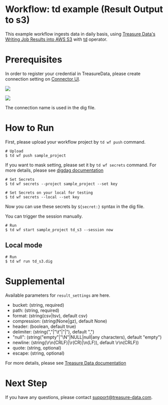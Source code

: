 # Workflow: td example (Result Output to s3)

This example workflow ingests data in daily basis, using [Treasure Data's Writing Job Results into AWS S3](https://docs.treasuredata.com/articles/result-into-s3) with [td](https://docs.digdag.io/operators/td.html) operator.

# Prerequisites

In order to register your credential in TreasureData, please create connection setting on [Connector UI](https://console.treasuredata.com/app/connections).

![](https://t.gyazo.com/teams/treasure-data/0a42f334d6f7077999cf3b3abd868548.png)

![](https://t.gyazo.com/teams/treasure-data/4b85a78fe25665f1d417b469e7ac1942.png)

The connection name is used in the dig file.

# How to Run

First, please upload your workflow project by `td wf push` command.

    # Upload
    $ td wf push sample_project

If you want to mask setting, please set it by `td wf secrets` command. For more details, please see [digdag documentation](https://docs.digdag.io/command_reference.html#secrets)

    # Set Secrets
    $ td wf secrets --project sample_project --set key

    # Set Secrets on your local for testing
    $ td wf secrets --local --set key

Now you can use these secrets by `${secret:}` syntax in the dig file.

You can trigger the session manually.

    # Run
    $ td wf start sample_project td_s3 --session now

## Local mode

    # Run
    $ td wf run td_s3.dig

# Supplemental

Available parameters for `result_settings` are here.

- bucket: (string, required)
- path: (string, required)
- format: (string(csv|tsv), default csv)
- compression: (string(None|gz), default None)
- header: (boolean, default true)
- delimiter: (string(","|"\t"|"|"), default ",")
- "null": (string("empty"|"\\N"|NULL|null|any characters), default "empty")
- newline: (string(\r\n(CRLF)|\r(CR)|\n(LF)), default \r\n(CRLF))
- quote: (string, optional)
- escape: (string, optional)

For more details, please see [Treasure Data documentation](https://docs.treasuredata.com/articles/result-into-s3#usage)

# Next Step

If you have any questions, please contact support@treasure-data.com.
